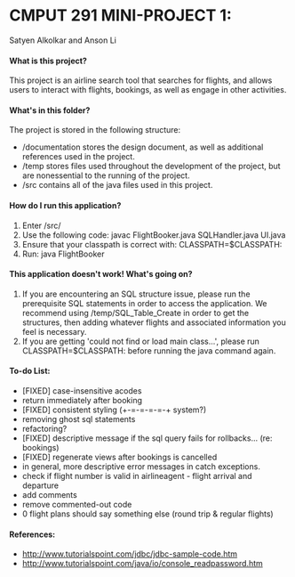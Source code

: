 # CMPUT 291 MINI-PROJECT 1:
Satyen Alkolkar and Anson Li

#### What is this project?
This project is an airline search tool that searches for flights, and allows users to interact with flights, bookings, as well as engage in other activities.


#### What's in this folder?
The project is stored in the following structure:

* /documentation stores the design document, as well as additional references used in the project.
* /temp stores files used throughout the development of the project, but are nonessential to the running of the project.
* /src contains all of the java files used in this project.

#### How do I run this application?
1. Enter /src/
2. Use the following code: javac FlightBooker.java SQLHandler.java UI.java 
3. Ensure that your classpath is correct with: CLASSPATH=$CLASSPATH:
4. Run: java FlightBooker

#### This application doesn't work! What's going on?
1. If you are encountering an SQL structure issue, please run the prerequisite SQL statements in order to access the application. We recommend using /temp/SQL_Table_Create in order to get the structures, then adding whatever flights and associated information you feel is necessary.
2. If you are getting 'could not find or load main class...', please run CLASSPATH=$CLASSPATH: before running the java command again.

#### To-do List:
* [FIXED] case-insensitive acodes
* return immediately after booking 
* [FIXED] consistent styling (+-=-=-=-=-+ system?)
* removing ghost sql statements
* refactoring?
* [FIXED] descriptive message if the sql query fails for rollbacks... (re: bookings)
* [FIXED] regenerate views after bookings is cancelled 
* in general, more descriptive error messages in catch exceptions.
* check if flight number is valid in airlineagent - flight arrival and departure
* add comments 
* remove commented-out code
* 0 flight plans should say something else (round trip & regular flights)

#### References:
* http://www.tutorialspoint.com/jdbc/jdbc-sample-code.htm
* http://www.tutorialspoint.com/java/io/console_readpassword.htm